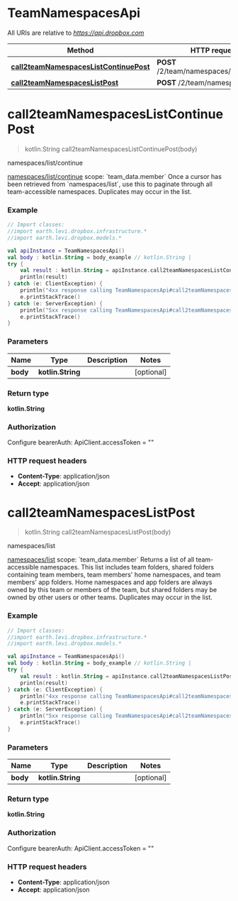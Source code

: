 # TeamNamespacesApi

All URIs are relative to *https://api.dropbox.com*

Method | HTTP request | Description
------------- | ------------- | -------------
[**call2teamNamespacesListContinuePost**](TeamNamespacesApi.md#call2teamNamespacesListContinuePost) | **POST** /2/team/namespaces/list/continue | namespaces/list/continue
[**call2teamNamespacesListPost**](TeamNamespacesApi.md#call2teamNamespacesListPost) | **POST** /2/team/namespaces/list | namespaces/list


<a name="call2teamNamespacesListContinuePost"></a>
# **call2teamNamespacesListContinuePost**
> kotlin.String call2teamNamespacesListContinuePost(body)

namespaces/list/continue

[namespaces/list/continue](https://www.dropbox.com/developers/documentation/http/teams#team-namespaces-list-continue)  scope: &#x60;team_data.member&#x60;  Once a cursor has been retrieved from &#x60;namespaces/list&#x60;, use this to paginate through all team-accessible namespaces. Duplicates may occur in the list.

### Example
```kotlin
// Import classes:
//import earth.levi.dropbox.infrastructure.*
//import earth.levi.dropbox.models.*

val apiInstance = TeamNamespacesApi()
val body : kotlin.String = body_example // kotlin.String | 
try {
    val result : kotlin.String = apiInstance.call2teamNamespacesListContinuePost(body)
    println(result)
} catch (e: ClientException) {
    println("4xx response calling TeamNamespacesApi#call2teamNamespacesListContinuePost")
    e.printStackTrace()
} catch (e: ServerException) {
    println("5xx response calling TeamNamespacesApi#call2teamNamespacesListContinuePost")
    e.printStackTrace()
}
```

### Parameters

Name | Type | Description  | Notes
------------- | ------------- | ------------- | -------------
 **body** | **kotlin.String**|  | [optional]

### Return type

**kotlin.String**

### Authorization


Configure bearerAuth:
    ApiClient.accessToken = ""

### HTTP request headers

 - **Content-Type**: application/json
 - **Accept**: application/json

<a name="call2teamNamespacesListPost"></a>
# **call2teamNamespacesListPost**
> kotlin.String call2teamNamespacesListPost(body)

namespaces/list

[namespaces/list](https://www.dropbox.com/developers/documentation/http/teams#team-namespaces-list)  scope: &#x60;team_data.member&#x60;  Returns a list of all team-accessible namespaces. This list includes team folders, shared folders containing team members, team members&#39; home namespaces, and team members&#39; app folders. Home namespaces and app folders are always owned by this team or members of the team, but shared folders may be owned by other users or other teams. Duplicates may occur in the list.

### Example
```kotlin
// Import classes:
//import earth.levi.dropbox.infrastructure.*
//import earth.levi.dropbox.models.*

val apiInstance = TeamNamespacesApi()
val body : kotlin.String = body_example // kotlin.String | 
try {
    val result : kotlin.String = apiInstance.call2teamNamespacesListPost(body)
    println(result)
} catch (e: ClientException) {
    println("4xx response calling TeamNamespacesApi#call2teamNamespacesListPost")
    e.printStackTrace()
} catch (e: ServerException) {
    println("5xx response calling TeamNamespacesApi#call2teamNamespacesListPost")
    e.printStackTrace()
}
```

### Parameters

Name | Type | Description  | Notes
------------- | ------------- | ------------- | -------------
 **body** | **kotlin.String**|  | [optional]

### Return type

**kotlin.String**

### Authorization


Configure bearerAuth:
    ApiClient.accessToken = ""

### HTTP request headers

 - **Content-Type**: application/json
 - **Accept**: application/json

